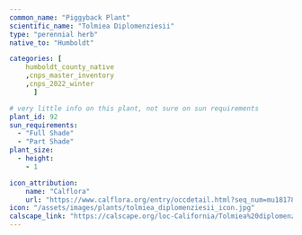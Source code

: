 ```yaml
---
common_name: "Piggyback Plant"
scientific_name: "Tolmiea Diplomenziesii"
type: "perennial herb"
native_to: "Humboldt"

categories: [
    humboldt_county_native
    ,cnps_master_inventory
    ,cnps_2022_winter
      ]

# very little info on this plant, not sure on sun requirements
plant_id: 92
sun_requirements:
  - "Full Shade"
  - "Part Shade"
plant_size:
  - height: 
    - 1

icon_attribution: 
    name: "Calflora"
    url: "https://www.calflora.org/entry/occdetail.html?seq_num=mu18178" 
icon: "/assets/images/plants/tolmiea_diplomenziesii_icon.jpg"
calscape_link: "https://calscape.org/loc-California/Tolmiea%20diplomenziesii(%20)"
---
```



